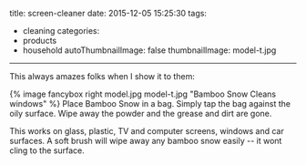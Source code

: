 title: screen-cleaner
date: 2015-12-05 15:25:30
tags:
  - cleaning
categories:
  - products
  - household
autoThumbnailImage: false
thumbnailImage: model-t.jpg
---
This always amazes folks when I show it to them:
<!-- more -->
{% image fancybox right model.jpg model-t.jpg "Bamboo Snow Cleans windows" %}
Place Bamboo Snow in a bag.  Simply tap the bag against the oily surface.  Wipe away the powder and the grease and dirt are gone.

This works on glass, plastic, TV and computer screens, windows and car surfaces.  A soft brush will wipe away any bamboo snow easily -- it wont cling to the surface.
